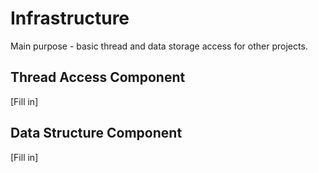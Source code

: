 # Infrastructure
Main purpose - basic thread and data storage access for other projects. 

## Thread Access Component 
[Fill in]
## Data Structure Component
[Fill in]
